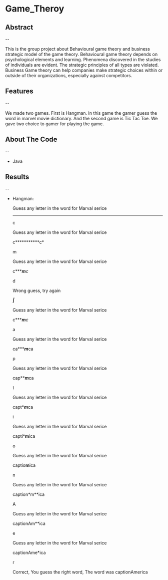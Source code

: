# Game_Theroy
<h2> Abstract</h2>
--

This is the group project about Behavioural game theory and business strategic model of the game theory. 
Behavioural game theory depends on psychological elements and learning. Phenomena discovered in the studies of individuals are evident. The strategic principles of all types are violated. Business Game theory can help companies make strategic choices within or outside of their organizations, especially against competitors.


<h2> Features </h2>
--

We made two games. First is Hangman. In this game the gamer guess the word in marvel movie dictionary. And the second game is Tic Tac Toe. We gave two choice to gamer for playing the game.

<h2> About The Code </h2>
--

* Java 

<h2> Results </h2>
--

* Hangman:

    Guess any letter in the word for Marval serice
    
    
    **************
    
    c
    
    Guess any letter in the word for Marval serice
    
    c***********c*
    
    m
    
    Guess any letter in the word for Marval serice
    
    c*******m***c*
    
    d
    
    Wrong guess, try again










    ___|___

    Guess any letter in the word for Marval serice
    
    c*******m***c*
    
    a
    
    Guess any letter in the word for Marval serice
    
    ca******m***ca
    
    p
    
    Guess any letter in the word for Marval serice
    
    cap*****m***ca
    
    t
    
    Guess any letter in the word for Marval serice
    
    capt****m***ca
    
    i
    
    Guess any letter in the word for Marval serice
    
    capti***m**ica
    
    o
    
    Guess any letter in the word for Marval serice
    
    captio**m**ica
    
    n
    
    Guess any letter in the word for Marval serice
    
    caption*m**ica
    
    A
    
    Guess any letter in the word for Marval serice
    
    captionAm**ica
    
    e
    
    Guess any letter in the word for Marval serice
    
    captionAme*ica
    
    r
    
    Correct, You guess the right word, The word was captionAmerica
